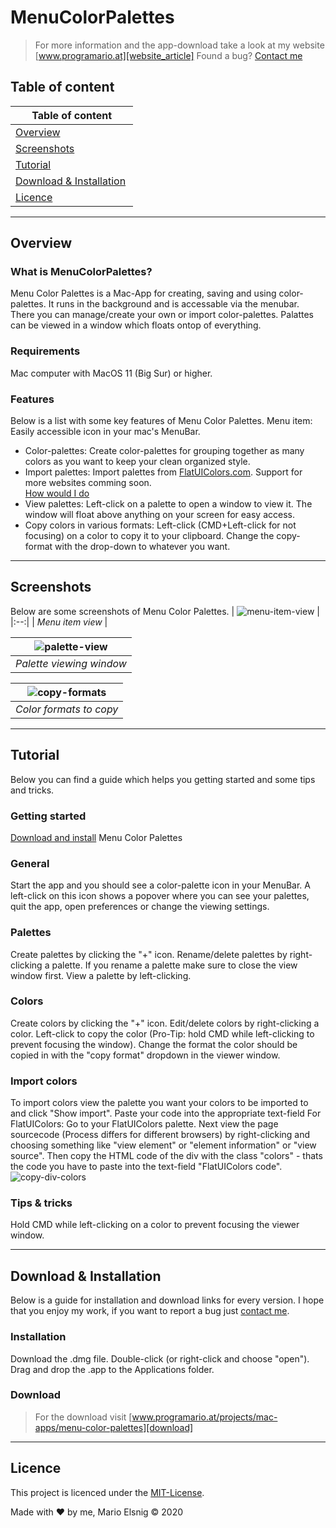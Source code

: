 # MenuColorPalettes

> For more information and the app-download take a look at my website [www.programario.at][website_article]
Found a bug? [Contact me][contact] 

## Table of content
| Table of content  |
| -- |
| [Overview](#overview) |
| [Screenshots](#screenshots) |
| [Tutorial](#tutorial) |
| [Download & Installation](#download--installation) |
| [Licence](#licence) |

<hr>

## Overview
### What is MenuColorPalettes?
Menu Color Palettes is a Mac-App for creating, saving and using color-palettes. It runs in the background and is accessable via the menubar. There you can manage/create your own or import color-palettes. Palattes can be viewed in a window which floats ontop of everything.

### Requirements
Mac computer with MacOS 11 (Big Sur) or higher.

### Features
Below is a list with some key features of Menu Color Palettes.
Menu item: Easily accessible icon in your mac's MenuBar.
* Color-palettes: Create color-palettes for grouping together as many colors as you want to keep your clean organized style.
* Import palettes: Import palettes from [FlatUIColors.com](https://flatuicolors.com/). Support for more websites comming soon.<br>[How would I do ](#import-colors)
* View palettes: Left-click on a palette to open a window to view it. The window will float above anything on your screen for easy access.
* Copy colors in various formats: Left-click (CMD+Left-click for not focusing) on a color to copy it to your clipboard. Change the copy-format with the drop-down to whatever you want.

<hr>

## Screenshots
Below are some screenshots of Menu Color Palettes.
| ![menu-item-view][menu-item-view] |
|:--:|
| *Menu item view* |

| ![palette-view][palette-view] |
|:--:|
| *Palette viewing window* |

| ![copy-formats][copy-formats] |
|:--:| 
| *Color formats to copy* |

<hr>

## Tutorial
Below you can find a guide which helps you getting started and some tips and tricks.
### Getting started
[Download and install][download] Menu Color Palettes
### General
Start the app and you should see a color-palette icon in your MenuBar. A left-click on this icon shows a popover where you can see your palettes, quit the app, open preferences or change the viewing settings.
### Palettes
Create palettes by clicking the "+" icon. Rename/delete palettes by right-clicking a palette. If you rename a palette make sure to close the view window first. View a palette by left-clicking.
### Colors
Create colors by clicking the "+" icon. Edit/delete colors by right-clicking a color. Left-click to copy the color (Pro-Tip: hold CMD while left-clicking to prevent focusing the window). Change the format the color should be copied in with the "copy format" dropdown in the viewer window.
### Import colors
To import colors view the palette you want your colors to be imported to and click "Show import". Paste your code into the appropriate text-field
For FlatUIColors: Go to your FlatUIColors palette. Next view the page sourcecode (Process differs for different browsers) by right-clicking and choosing something like "view element" or "element information" or "view source". Then copy the HTML code of the div with the class "colors" - thats the code you have to paste into the text-field "FlatUIColors code".
![copy-div-colors][copy-div-colors]
### Tips & tricks
Hold CMD while left-clicking on a color to prevent focusing the viewer window.

<hr>

## Download & Installation
Below is a guide for installation and download links for every version. I hope that you enjoy my work, if you want to report a bug just [contact me][contact].
### Installation
Download the .dmg file. Double-click (or right-click and choose "open"). Drag and drop the .app to the Applications folder.

### Download
> For the download visit  [www.programario.at/projects/mac-apps/menu-color-palettes][download]

<hr>

## Licence
This project is licenced under the [MIT-License](https://choosealicense.com/licenses/mit/).

Made with ❤️ by me, Mario Elsnig © 2020


<!--- LINKS -->
[contact]:              https://programario.at/#contact_me-intro
[website_article]:  https://programario.at/projects/mac-apps/menu-color-palettes
[screenshots]:      https://programario.at/projects/mac-apps/menu-color-palettes#screenshots
[download]:         https://programario.at/projects/mac-apps/menu-color-palettes#download__installation-download

<!--- IMAGES -->
[menu-item-view]:   https://programario.at/lang/en/projects/mac-apps/Images/menu-color-palettes/menu-item-view.png "Menu item view"
[palette-view]:         https://programario.at/lang/en/projects/mac-apps/Images/menu-color-palettes/palette-view.png        "Palette view"
[copy-formats]:       https://programario.at/lang/en/projects/mac-apps/Images/menu-color-palettes/copy-formats.png      "Copy formats"
[copy-div-colors]:  https://programario.at/lang/en/projects/mac-apps/Images/menu-color-palettes/copy-div-colors.png    "Copy div colors"
